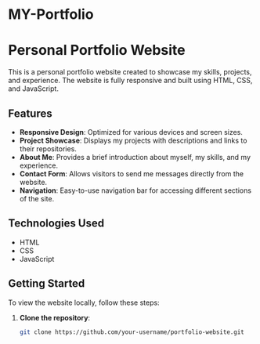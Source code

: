 # MY-Portfolio
# Personal Portfolio Website

This is a personal portfolio website created to showcase my skills, projects, and experience. The website is fully responsive and built using HTML, CSS, and JavaScript.

## Features

- **Responsive Design**: Optimized for various devices and screen sizes.
- **Project Showcase**: Displays my projects with descriptions and links to their repositories.
- **About Me**: Provides a brief introduction about myself, my skills, and my experience.
- **Contact Form**: Allows visitors to send me messages directly from the website.
- **Navigation**: Easy-to-use navigation bar for accessing different sections of the site.

## Technologies Used

- HTML
- CSS
- JavaScript

## Getting Started

To view the website locally, follow these steps:

1. **Clone the repository**:
   ```sh
   git clone https://github.com/your-username/portfolio-website.git
